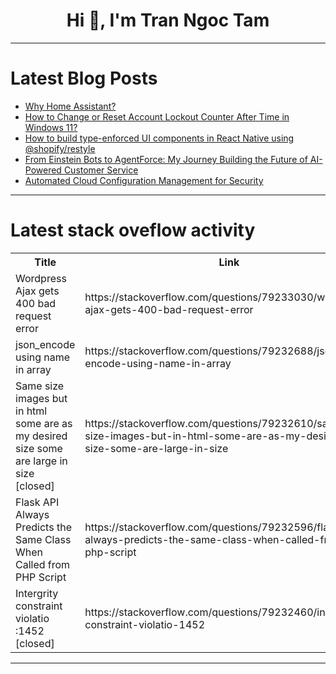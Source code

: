 <h1 align="center">Hi 👋, I'm Tran Ngoc Tam</h1>

---

# Latest Blog Posts 
<!-- BLOG-POST-LIST:START -->
- [Why Home Assistant?](https://dev.to/nfrankel/why-home-assistant-f94)
- [How to Change or Reset Account Lockout Counter After Time in Windows 11?](https://dev.to/win11verse/how-to-change-or-reset-account-lockout-counter-after-time-in-windows-11-3bm9)
- [How to build type-enforced UI components in React Native using @shopify/restyle](https://dev.to/iliashaddad3/how-to-build-type-enforced-ui-components-in-react-native-using-shopifyrestyle-49j2)
- [From Einstein Bots to AgentForce: My Journey Building the Future of AI-Powered Customer Service](https://dev.to/priyanka_singh_a67381061f/from-einstein-bots-to-agentforce-my-journey-building-the-future-of-ai-powered-customer-service-481k)
- [Automated Cloud Configuration Management for Security](https://dev.to/iskender83/automated-cloud-configuration-management-for-security-4j54)
<!-- BLOG-POST-LIST:END -->

---

# Latest stack oveflow activity
<table>
  <tr><th>Title</th><th>Link</th></tr>
  <!-- STACKOVERFLOW:START --><tr><td>Wordpress Ajax gets 400 bad request error</td><td>https://stackoverflow.com/questions/79233030/wordpress-ajax-gets-400-bad-request-error</td></tr><tr><td>json_encode using name in array</td><td>https://stackoverflow.com/questions/79232688/json-encode-using-name-in-array</td></tr><tr><td>Same size images but in html some are as my desired size some are large in size [closed]</td><td>https://stackoverflow.com/questions/79232610/same-size-images-but-in-html-some-are-as-my-desired-size-some-are-large-in-size</td></tr><tr><td>Flask API Always Predicts the Same Class When Called from PHP Script</td><td>https://stackoverflow.com/questions/79232596/flask-api-always-predicts-the-same-class-when-called-from-php-script</td></tr><tr><td>Intergrity constraint violatio :1452 [closed]</td><td>https://stackoverflow.com/questions/79232460/intergrity-constraint-violatio-1452</td></tr><!-- STACKOVERFLOW:END -->
</table>

---


